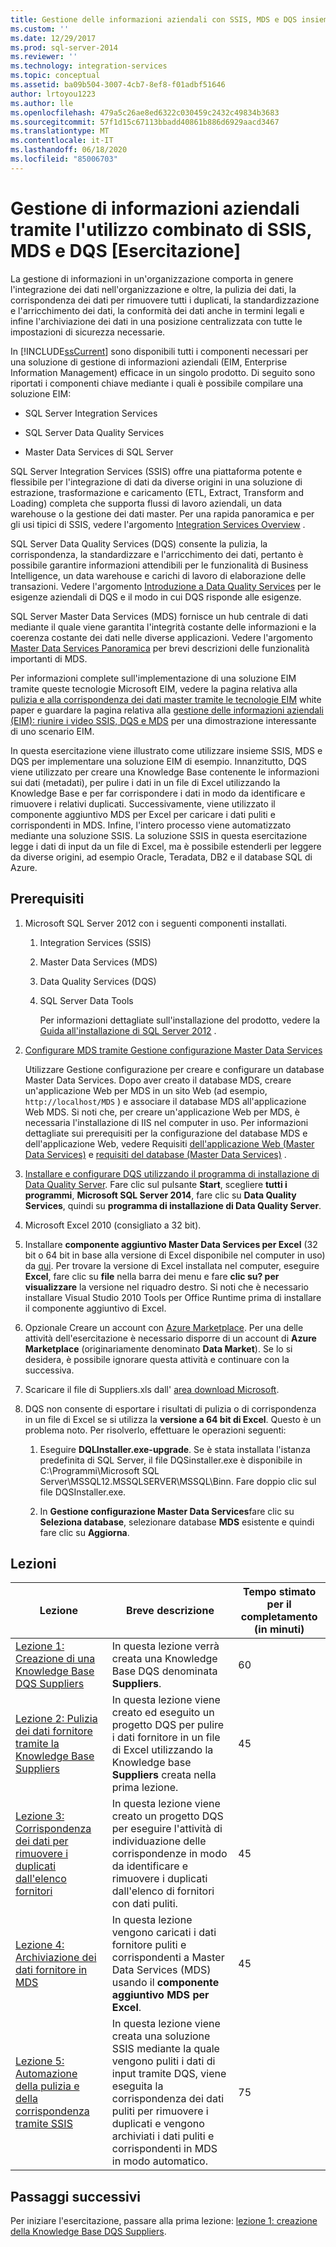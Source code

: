 ```yaml
---
title: Gestione delle informazioni aziendali con SSIS, MDS e DQS insieme [esercitazione] | Microsoft Docs
ms.custom: ''
ms.date: 12/29/2017
ms.prod: sql-server-2014
ms.reviewer: ''
ms.technology: integration-services
ms.topic: conceptual
ms.assetid: ba09b504-3007-4cb7-8ef8-f01adbf51646
author: lrtoyou1223
ms.author: lle
ms.openlocfilehash: 479a5c26ae8ed6322c030459c2432c49834b3683
ms.sourcegitcommit: 57f1d15c67113bbadd40861b886d6929aacd3467
ms.translationtype: MT
ms.contentlocale: it-IT
ms.lasthandoff: 06/18/2020
ms.locfileid: "85006703"
---
```

# <a name="enterprise-information-management-using-ssis-mds-and-dqs-together-tutorial"></a>Gestione di informazioni aziendali tramite l'utilizzo combinato di SSIS, MDS e DQS [Esercitazione]
  La gestione di informazioni in un'organizzazione comporta in genere l'integrazione dei dati nell'organizzazione e oltre, la pulizia dei dati, la corrispondenza dei dati per rimuovere tutti i duplicati, la standardizzazione e l'arricchimento dei dati, la conformità dei dati anche in termini legali e infine l'archiviazione dei dati in una posizione centralizzata con tutte le impostazioni di sicurezza necessarie.  
  
 In [!INCLUDE[ssCurrent](../includes/sscurrent-md.md)] sono disponibili tutti i componenti necessari per una soluzione di gestione di informazioni aziendali (EIM, Enterprise Information Management) efficace in un singolo prodotto. Di seguito sono riportati i componenti chiave mediante i quali è possibile compilare una soluzione EIM:  
  
-   SQL Server Integration Services  
  
-   SQL Server Data Quality Services  
  
-   Master Data Services di SQL Server  
  
 SQL Server Integration Services (SSIS) offre una piattaforma potente e flessibile per l'integrazione di dati da diverse origini in una soluzione di estrazione, trasformazione e caricamento (ETL, Extract, Transform and Loading) completa che supporta flussi di lavoro aziendali, un data warehouse o la gestione dei dati master. Per una rapida panoramica e per gli usi tipici di SSIS, vedere l'argomento [Integration Services Overview](https://msdn.microsoft.com/library/ms141263\(SQL.105\).aspx) .  
  
 SQL Server Data Quality Services (DQS) consente la pulizia, la corrispondenza, la standardizzare e l'arricchimento dei dati, pertanto è possibile garantire informazioni attendibili per le funzionalità di Business Intelligence, un data warehouse e carichi di lavoro di elaborazione delle transazioni. Vedere l'argomento [Introduzione a Data Quality Services](https://msdn.microsoft.com/library/ff877917.aspx) per le esigenze aziendali di DQS e il modo in cui DQS risponde alle esigenze.  
  
 SQL Server Master Data Services (MDS) fornisce un hub centrale di dati mediante il quale viene garantita l'integrità costante delle informazioni e la coerenza costante dei dati nelle diverse applicazioni. Vedere l'argomento [Master Data Services Panoramica](../master-data-services/master-data-services-overview-mds.md) per brevi descrizioni delle funzionalità importanti di MDS.  
  
 Per informazioni complete sull'implementazione di una soluzione EIM tramite queste tecnologie Microsoft EIM, vedere la pagina relativa alla [pulizia e alla corrispondenza dei dati master tramite le tecnologie EIM](https://msdn.microsoft.com/library/hh403491.aspx) white paper e guardare la pagina relativa alla [gestione delle informazioni aziendali (EIM): riunire i video SSIS, DQS e MDS](https://go.microsoft.com/fwlink/?LinkId=258672) per una dimostrazione interessante di uno scenario EIM.  
  
 In questa esercitazione viene illustrato come utilizzare insieme SSIS, MDS e DQS per implementare una soluzione EIM di esempio. Innanzitutto, DQS viene utilizzato per creare una Knowledge Base contenente le informazioni sui dati (metadati), per pulire i dati in un file di Excel utilizzando la Knowledge Base e per far corrispondere i dati in modo da identificare e rimuovere i relativi duplicati. Successivamente, viene utilizzato il componente aggiuntivo MDS per Excel per caricare i dati puliti e corrispondenti in MDS. Infine, l'intero processo viene automatizzato mediante una soluzione SSIS. La soluzione SSIS in questa esercitazione legge i dati di input da un file di Excel, ma è possibile estenderli per leggere da diverse origini, ad esempio Oracle, Teradata, DB2 e il database SQL di Azure.  
  
## <a name="prerequisites"></a>Prerequisiti  
  
1.  Microsoft SQL Server 2012 con i seguenti componenti installati.  
  
    1.  Integration Services (SSIS)  
  
    2.  Master Data Services (MDS)  
  
    3.  Data Quality Services (DQS)  
  
    4.  SQL Server Data Tools  
  
         Per informazioni dettagliate sull'installazione del prodotto, vedere la [Guida all'installazione di SQL Server 2012](../database-engine/install-windows/installation-for-sql-server.md) .  
  
2.  [Configurare MDS tramite Gestione configurazione Master Data Services](https://msdn.microsoft.com/library/ee633884.aspx)  
  
     Utilizzare Gestione configurazione per creare e configurare un database Master Data Services. Dopo aver creato il database MDS, creare un'applicazione Web per MDS in un sito Web (ad esempio, `http://localhost/MDS` ) e associare il database MDS all'applicazione Web MDS. Si noti che, per creare un'applicazione Web per MDS, è necessaria l'installazione di IIS nel computer in uso. Per informazioni dettagliate sui prerequisiti per la configurazione del database MDS e dell'applicazione Web, vedere Requisiti [dell'applicazione Web (Master Data Services)](https://msdn.microsoft.com/library/ee633744.aspx) e [requisiti del database (Master Data Services)](https://msdn.microsoft.com/library/ee633767.aspx) .  
  
3.  [Installare e configurare DQS utilizzando il programma di installazione di Data Quality Server](https://msdn.microsoft.com/library/hh231682.aspx). Fare clic sul pulsante **Start**, scegliere **tutti i programmi**, **Microsoft SQL Server 2014**, fare clic su **Data Quality Services**, quindi su **programma di installazione di Data Quality Server**.  
  
4.  Microsoft Excel 2010 (consigliato a 32 bit).  
  
5.  Installare **componente aggiuntivo Master Data Services per Excel** (32 bit o 64 bit in base alla versione di Excel disponibile nel computer in uso) da [qui](https://www.microsoft.com/download/details.aspx?id=29064). Per trovare la versione di Excel installata nel computer, eseguire **Excel**, fare clic su **file** nella barra dei menu e fare **clic su? per visualizzare** la versione nel riquadro destro. Si noti che è necessario installare Visual Studio 2010 Tools per Office Runtime prima di installare il componente aggiuntivo di Excel.  
  
6.  Opzionale Creare un account con [Azure Marketplace](https://azuremarketplace.microsoft.com/marketplace/). Per una delle attività dell'esercitazione è necessario disporre di un account di **Azure Marketplace** (originariamente denominato **Data Market**). Se lo si desidera, è possibile ignorare questa attività e continuare con la successiva.  
  
7.  Scaricare il file di Suppliers.xls dall' [area download Microsoft](https://www.microsoft.com/download/details.aspx?id=50426).  
  
8.  DQS non consente di esportare i risultati di pulizia o di corrispondenza in un file di Excel se si utilizza la **versione a 64 bit di Excel**. Questo è un problema noto. Per risolverlo, effettuare le operazioni seguenti:  
  
    1.  Eseguire **DQLInstaller.exe-upgrade**. Se è stata installata l'istanza predefinita di SQL Server, il file DQSinstaller.exe è disponibile in C:\Programmi\Microsoft SQL Server\MSSQL12.MSSQLSERVER\MSSQL\Binn. Fare doppio clic sul file DQSInstaller.exe.  
  
    2.  In **Gestione configurazione Master Data Services**fare clic su **Seleziona database**, selezionare database **MDS** esistente e quindi fare clic su **Aggiorna**.  
  
## <a name="lessons"></a>Lezioni  
  
|Lezione|Breve descrizione|Tempo stimato per il completamento (in minuti)|  
|------------|-----------------------|------------------------------------------------|  
|[Lezione 1: Creazione di una Knowledge Base DQS Suppliers](../../2014/tutorials/lesson-1-creating-the-suppliers-dqs-knowledge-base.md)|In questa lezione verrà creata una Knowledge Base DQS denominata **Suppliers**.|60|  
|[Lezione 2: Pulizia dei dati fornitore tramite la Knowledge Base Suppliers](../../2014/tutorials/lesson-2-cleansing-supplier-data-using-the-suppliers-knowledge-base.md)|In questa lezione viene creato ed eseguito un progetto DQS per pulire i dati fornitore in un file di Excel utilizzando la Knowledge base **Suppliers** creata nella prima lezione.|45|  
|[Lezione 3: Corrispondenza dei dati per rimuovere i duplicati dall'elenco fornitori](../../2014/tutorials/lesson-3-matching-data-to-remove-duplicates-from-supplier-list.md)|In questa lezione viene creato un progetto DQS per eseguire l'attività di individuazione delle corrispondenze in modo da identificare e rimuovere i duplicati dall'elenco di fornitori con dati puliti.|45|  
|[Lezione 4: Archiviazione dei dati fornitore in MDS](../../2014/tutorials/lesson-4-storing-supplier-data-in-mds.md)|In questa lezione vengono caricati i dati fornitore puliti e corrispondenti a Master Data Services (MDS) usando il **componente aggiuntivo MDS per Excel**.|45|  
|[Lezione 5: Automazione della pulizia e della corrispondenza tramite SSIS](../../2014/tutorials/lesson-5-automating-the-cleansing-and-matching-using-ssis.md)|In questa lezione viene creata una soluzione SSIS mediante la quale vengono puliti i dati di input tramite DQS, viene eseguita la corrispondenza dei dati puliti per rimuovere i duplicati e vengono archiviati i dati puliti e corrispondenti in MDS in modo automatico.|75|  
  
## <a name="next-steps"></a>Passaggi successivi  
 Per iniziare l'esercitazione, passare alla prima lezione: [lezione 1: creazione della Knowledge Base DQS Suppliers](../../2014/tutorials/lesson-1-creating-the-suppliers-dqs-knowledge-base.md).  
  
  
